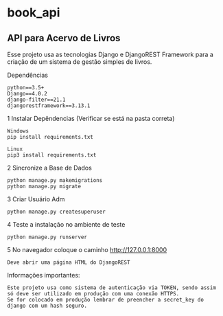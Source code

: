 # book_api
## API para Acervo de Livros
Esse projeto usa as tecnologias Django e DjangoREST Framework para a criação de um sistema de gestão simples de livros.

Dependências
```
python==3.5+
Django==4.0.2
django-filter==21.1
djangorestframework==3.13.1
```

1 Instalar Depêndencias (Verificar se está na pasta correta)
```
Windows
pip install requirements.txt
```
```
Linux
pip3 install requirements.txt
```

2 Sincronize a Base de Dados
```
python manage.py makemigrations
python manage.py migrate
```

3 Criar Usuário Adm
```
python manage.py createsuperuser
```

4 Teste a instalação no ambiente de teste
```
python manage.py runserver
```

5 No navegador coloque o caminho http://127.0.0.1:8000
```
Deve abrir uma página HTML do DjangoREST
```
Informações importantes: 
```
Este projeto usa como sistema de autenticação via TOKEN, sendo assim só deve ser utilizado em produção com uma conexão HTTPS.
Se for colocado em produção lembrar de preencher a secret_key do django com um hash seguro.
```
